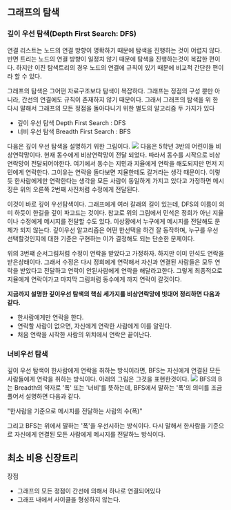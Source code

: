 ## 그래프의 탐색

### 깊이 우선 탐색(Depth First Search: DFS)
연결 리스트는 노드의 연결 방향이 명확하기 때문에 탐색을 진행하는 것이 어렵지 않다. 반면 트리는 노드의 연결 방향이 일정치 않기 때문에 탐색을 진행하는것이 복잡한 편이다. 하지만 이진 탐색트리의 경우 노드의 연결에 규칙이 있기 때문에 비교적 간단한 편이라 할 수 있다.

그래프의 탐색은 그어떤 자료구조보다 탐색이 복잡하다. 그래프는 정점의 구성 뿐만 아니라, 간선의 연결에도 규칙이 존재하지 않기 때문이다. 그래서 그래프의 탐색을 위 한 다시 말해서 그래프의 모든 정점을 돌아다니기 위한 별도의 알고리즘 두 가지가 있다
* 깊이 우선 탐색 Depth First Search : DFS
* 너비 우선 탐색 Breadth First Search : BFS

다음은 깊이 우선 탐색을 설명하기 위한 그림이다.
![](https://i.imgur.com/sjH9Agq.png)
다음은 5학년 3반의 어린이들 비상연락망이다. 현재 동수에게 비상연락망이 전달 되었다. 따라서 동수를 시작으로 비상연락망이 전달되어야한다. 여기에서 동수는 지민과 지율에게 연락을 해도되지만 먼저 지민에게 연락한다. 그이유는 연락을 돌다보면 지율한테도 갈거라는 생각 때문이다. 이렇듯 한사람에게만 연락한다는 생각을 모든 사람이 동일하게 가지고 있다고 가정하면 메시징은 위의 오른쪽 2번째 사진처럼 수정에게 전달된다.

이것이 바로 깊이 우선탐색이다. 그래프에게 여러 갈래의 길이 있는데, DFS의 이름이 의미 하듯이 한길을 깊이 파고드는 것이다. 참고로 위의 그림에서 민석은 정희가 아닌 지율이나 수정에게 메시지를 전달할 수도 있다. 이상황에서 누구에게 메시지를 전달해도 문제가 되지 않는다. 깊이우선 알고리즘은 어떤 한선택을 하건 잘 동작하며, 누구를 우선 선택할것인지에 대한 기준은 구현하는 이가 결정해도 되는 단순한 문제이다.

위의 3번쨰 순서그림처럼 수정이 연락을 받았다고 가정하자. 하지만 이미 민석도 연락을 받은상태이다. 그래서 수정은 다시 정희에게 연락해서 자신과 연결된 사람들은 모두 연락을 받았다고 전달하고 연락이 안된사람에게 연락을 해달라고한다. 그렇게 최종적으로 지율에게 연락이가고 마지막 그림처럼 동수에게 까지 연락이 갈것이다.

**지금까지 설명한 깊이우선 탐색의 핵심 세가지를 비상연락망에 빗대어 정리하면 다음과 같다.**
* 한사람에게만 연락을 한다.
* 연락할 사람이 없으면, 자신에게 연락한 사람에게 이를 알린다.
* 처음 연락을 시작한 사람의 위치에서 연락은 끝이난다.

### 너비우선 탐색
깊이 우선 탐색이 한사람에게 연락을 취하는 방식이라면, BFS는 자신에게 연결된 모든 사람들에게 연락을 취하는 방식이다. 아래의 그림은 그것을 표현한것이다.
![](https://i.imgur.com/XrNIl5w.png)
BFS의 B는 Breadth의 약자로 '폭' 또는 '너비'를 뜻하는데, BFS에서 말하는 '폭'의 의미를 조금 풀어서 설명하면 다음과 같다.

"한사람을 기준으로 메시지를 전달하는 사람의 수(폭)"

그리고 BFS는 위에서 말하는 '폭'을 우선시하는 방식이다. 다시 말해서 한사람을 기준으로 자신에게 연결된 모든 사람에게 메시지를 전달하느 방식이다.

## 최소 비용 신장트리
장점
* 그래프의 모든 정점이 간선에 의해서 하나로 연결되어있다
* 그래프 내에서 사이클을 형성하지 않는다.
